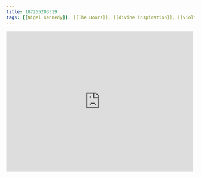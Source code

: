 ```yaml
---
title: 187255203319
tags: [[Nigel Kennedy]], [[The Doors]], [[divine inspiration]], [[violin]]
---
```

<iframe allow="accelerometer; autoplay; clipboard-write; encrypted-media; gyroscope; picture-in-picture" allowfullscreen="" frameborder="0" height="375" id="youtube_iframe" src="https://www.youtube.com/embed/6vIxwAV35dc?feature=oembed&amp;enablejsapi=1&amp;origin=https://safe.txmblr.com&amp;wmode=opaque" width="500"></iframe>